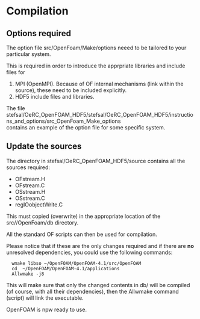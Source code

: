 # Compilation

## Options required

The option file src/OpenFoam/Make/options neeed to be tailored to your particular system.

This is required in order to introduce the apprpriate libraries and include files for

1. MPI (OpenMPI). Because of OF internal mechanisms (link within the source), these need to be included explicitly.
1. HDF5 include files and libraries.


The file  
stefsal/OeRC_OpenFOAM_HDF5/stefsal/OeRC_OpenFOAM_HDF5/instructions_and_options/src_OpenFoam_Make_options  
contains an example of the option file for some specific system.


## Update the sources

The directory in stefsal/OeRC_OpenFOAM_HDF5/source contains all the sources required:

* OFstream.H
* OFstream.C
* OSstream.H
* OSstream.C
* regIOobjectWrite.C

This must copied (overwrite) in the appropriate location of the src//OpenFoam/db directory.

All the standard OF scripts can then be used for compilation. 

Please notice that if these are the only changes required and if there are **no** unresolved dependencies, you could use the following commands:

```
  wmake libso ~/OpenFOAM/OpenFOAM-4.1/src/OpenFOAM
  cd  ~/OpenFOAM/OpenFOAM-4.1/applications
  Allwmake -j8
```

This will make sure that only the changed contents in db/ will be compiled (of course, with all their dependencies), then the Allwmake command (script) will link the executable.

OpenFOAM is npw ready to use.